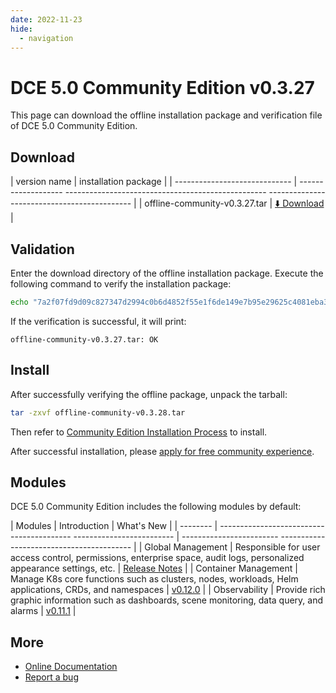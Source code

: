 ```yaml
---
date: 2022-11-23
hide:
  - navigation
---
```


# DCE 5.0 Community Edition v0.3.27

This page can download the offline installation package and verification file of DCE 5.0 Community Edition.

## Download

| version name | installation package |
| ----------------------------- | ------------------- -------------------------------------------------- -------------------------------------------- |
| offline-community-v0.3.27.tar | [:arrow_down: Download](https://proxy-qiniu-download-public.daocloud.io/DaoCloud_Enterprise/dce5/offline-community-v0.3.27.tar) |

## Validation

Enter the download directory of the offline installation package. Execute the following command to verify the installation package:

```sh
echo "7a2f07fd9d09c827347d2994c0b6d4852f55e1f6de149e7b95e29625c4081eba3d415d3dbb261d226d8179c3251ac8e67c2de898d3eb6a58ff218f79fd31d42e  offline-community-v0.3.27.tar" | sha512sum -c
```

If the verification is successful, it will print:

```none
offline-community-v0.3.27.tar: OK
```

## Install

After successfully verifying the offline package, unpack the tarball:

```sh
tar -zxvf offline-community-v0.3.28.tar
```

Then refer to [Community Edition Installation Process](../../install/community/k8s/online.md#_2) to install.

After successful installation, please [apply for free community experience](../../dce/license0.md).

## Modules

DCE 5.0 Community Edition includes the following modules by default:

| Modules | Introduction | What's New |
| -------- | ----------------------------------------- ------------------------- | ------------------------ ----------------------------------------- |
| Global Management | Responsible for user access control, permissions, enterprise space, audit logs, personalized appearance settings, etc. | [Release Notes](../../release/rn5.0.md#_4) |
| Container Management | Manage K8s core functions such as clusters, nodes, workloads, Helm applications, CRDs, and namespaces | [v0.12.0](../../kpanda/03ProductBrief/release-notes.md#v0120) |
| Observability | Provide rich graphic information such as dashboards, scene monitoring, data query, and alarms | [v0.11.1](../../insight/03ProductBrief/releasenote.md#v0111) |

## More

- [Online Documentation](https://docs.daocloud.io/dce/what-is-dce/)
- [Report a bug](https://github.com/DaoCloud/DaoCloud-docs/issues)